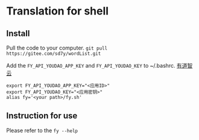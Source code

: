 # Translation for shell

## Install
Pull the code to your computer.
`git pull https://gitee.com/sd7y/wordList.git`

Add the `FY_API_YOUDAO_APP_KEY` and `FY_API_YOUDAO_KEY` to ~/.bashrc. 
[有道智云](http://ai.youdao.com)
```
export FY_API_YOUDAO_APP_KEY="<应用ID>"
export FY_API_YOUDAO_KEY="<应用密钥>"
alias fy='<your path>/fy.sh'
```

## Instruction for use

Please refer to the `fy --help`